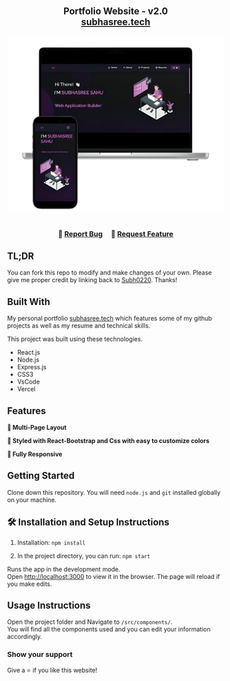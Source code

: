 <h2 align="center">
  Portfolio Website - v2.0<br/>
  <a href="https://my-portfolio-wheat-mu-65.vercel.app/" target="_blank">subhasree.tech</a>
</h2>
<div align="center">
  <img alt="Demo" src="./Images/readme-img1.png" />
</div>

<br/>

<h3 align="center">
    🔹
    <a href="https://github.com/Subh0220/My-Portfolio/issues">Report Bug</a> &nbsp; &nbsp;
    🔹
    <a href="https://github.com/Subh0220/My-Portfolio/issues">Request Feature</a>
</h3>

## TL;DR

You can fork this repo to modify and make changes of your own. Please give me proper credit by linking back to [Subh0220](https://github.com/Subh0220/My-Portfolio). Thanks!

## Built With

My personal portfolio <a href="https://my-portfolio-wheat-mu-65.vercel.app/" target="_blank">subhasree.tech</a> which features some of my github projects as well as my resume and technical skills.<br/>

This project was built using these technologies.

- React.js
- Node.js
- Express.js
- CSS3
- VsCode
- Vercel

## Features

**📖 Multi-Page Layout**

**🎨 Styled with React-Bootstrap and Css with easy to customize colors**

**📱 Fully Responsive**

## Getting Started

Clone down this repository. You will need `node.js` and `git` installed globally on your machine.

## 🛠 Installation and Setup Instructions

1. Installation: `npm install`

2. In the project directory, you can run: `npm start`

Runs the app in the development mode.\
Open [http://localhost:3000](http://localhost:3000) to view it in the browser.
The page will reload if you make edits.

## Usage Instructions

Open the project folder and Navigate to `/src/components/`. <br/>
You will find all the components used and you can edit your information accordingly.

### Show your support

Give a ⭐ if you like this website!